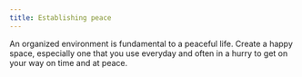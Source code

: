 ```yaml
---
title: Establishing peace
---
```


An organized environment is fundamental to a peaceful life. Create a happy space, especially one that you use everyday and often in a hurry to get on your way on time and at peace.
